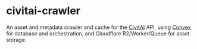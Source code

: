 # civitai-crawler

An asset and metadata crawler and cache for the [CivitAI](https://civitai.com) API, using [Convex](https://convex.dev) for database and orchestration, and Cloudflare R2/Worker/Queue for asset storage.
